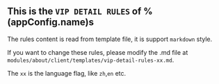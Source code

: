 ## This is the `VIP DETAIL RULES` of %(appConfig.name)s

The rules content is read from template file, it is support `markdown` style.

If you want to change these rules, please modify the .md file at `modules/about/client/templates/vip-detail-rules-xx.md`.

The `xx` is the language flag, like `zh`,`en` etc.